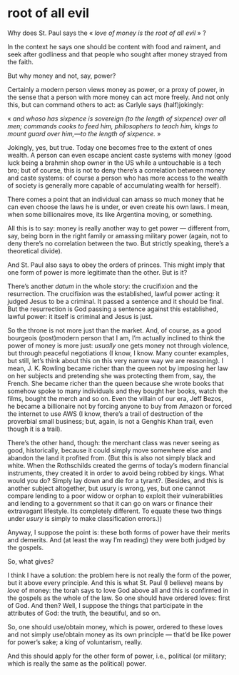 # root of all evil

Why does St. Paul says the « *love of money is the root of all evil* » ?

In the context he says one should be content with food and raiment, and seek after godliness and that people who sought after money strayed from the faith.

But why money and not, say, power?

Certainly a modern person views money as power, or a proxy of power, in the sense that a person with more money can act more freely. And not only this, but can command others to act: as Carlyle says (half)jokingly:

« *and whoso has sixpence is sovereign (to the length of sixpence) over all men; commands cooks to feed him, philosophers to teach him, kings to mount guard over him,—to the length of sixpence.* »

Jokingly, yes, but true. Today one becomes free to the extent of ones wealth. A person can even escape ancient caste systems with money (good luck being a brahmin shop owner in the US while a untouchable is a tech bro; but of course, this is not to deny there’s a correlation between money and caste systems: of course a person who has more access to the wealth of society is generally more capable of accumulating wealth for herself).

There comes a point that an individual can amass so much money that he can even choose the laws he is under, or even create his own laws. I mean, when some billionaires move, its like Argentina moving, or something.

All this is to say: money is really another way to get power — different from, say, being born in the right family or amassing military power (again, not to deny there’s no correlation between the two. But strictly speaking, there’s a theoretical divide).

And St. Paul also says to obey the orders of princes. This might imply that one form of power is more legitimate than the other. But is it?

There’s another *datum* in the whole story: the crucifixion and the resurrection. The crucifixion was the established, lawful power acting: it judged Jesus to be a criminal. It passed a sentence and it should be final. But the resurrection is God passing a sentence against this established, lawful power: it itself is criminal and Jesus is just.

So the throne is not more just than the market. And, of course, as a good bourgeois (post)modern person that I am, I’m actually inclined to think the power of money is more just: *usually* one gets money not through violence, but through peaceful negotiations (I know, I know. Many counter examples, but still, let’s think about this on this very narrow way we are reasoning). I mean, J. K. Rowling became richer than the queen not by imposing her law on her subjects and pretending she was protecting them from, say, the French. She became richer than the queen because she wrote books that somehow spoke to many individuals and they bought her books, watch the films, bought the merch and so on. Even the villain of our era, Jeff Bezos, he became a billionaire not by forcing anyone to buy from Amazon or forced the internet to use AWS (I know, there’s a trail of destruction of the proverbial small business; but, again, is not a Genghis Khan trail, even though it is a trail).

There’s the other hand, though: the merchant class was never seeing as good, historically, because it could simply move somewhere else and abandon the land it profited from. (But this is also not simply black and white. When the Rothschilds created the germs of today’s modern financial instruments, they created it in order to avoid being robbed by kings. What would you do? Simply lay down and die for a tyrant?. (Besides, and this is another subject altogether, but usury is wrong, yes, but one cannot compare lending to a poor widow or orphan to exploit their vulnerabilities and lending to a government so that it can go on wars or finance their extravagant lifestyle. Its completely different. To equate these two things under *usury* is simply to make classification errors.))

Anyway, I suppose the point is: these both forms of power have their merits and demerits. And (at least the way I’m reading) they were both judged by the gospels.

So, what gives?

I think I have a solution: the problem here is not really the form of the power, but it above every principle. And this is what St. Paul (I believe) means by *love* of money: the torah says to love God above all and this is confirmed in the gospels as the whole of the law. So one should have ordered loves: first of God. And then? Well, I suppose the things that participate in the attributes of God: the truth, the beautiful, and so on.

So, one should use/obtain money, which is power, ordered to these loves and not simply use/obtain money as its own principle — that’d be like power for power’s sake; a king of voluntarism, really.

And this should apply for the other form of power, i.e., political (or military; which is really the same as the political) power.



















